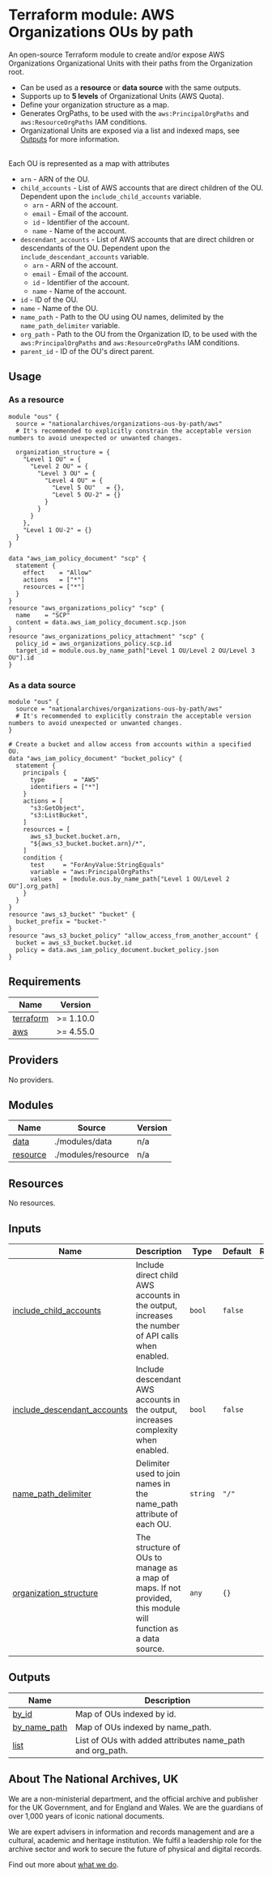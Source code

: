 # Terraform module: AWS Organizations OUs by path

An open-source Terraform module to create and/or expose AWS Organizations Organizational Units with their paths from the Organization root.

- Can be used as a **resource** or **data source** with the same outputs.
- Supports up to **5 levels** of Organizational Units (AWS Quota).
- Define your organization structure as a map.
- Generates OrgPaths, to be used with the `aws:PrincipalOrgPaths` and `aws:ResourceOrgPaths` IAM conditions.
- Organizational Units are exposed via a list and indexed maps, see <a name="Outputs"></a> [Outputs](#Outputs) for more information.

<br/>
Each OU is represented as a map with attributes

- `arn` - ARN of the OU.
- `child_accounts` - List of AWS accounts that are direct children of the OU. Dependent upon the `include_child_accounts` variable.
  - `arn` - ARN of the account.
  - `email` - Email of the account.
  - `id` - Identifier of the account.
  - `name` - Name of the account.
- `descendant_accounts` - List of AWS accounts that are direct children or descendants of the OU. Dependent upon the `include_descendant_accounts` variable.
  - `arn` - ARN of the account.
  - `email` - Email of the account.
  - `id` - Identifier of the account.
  - `name` - Name of the account.
- `id` - ID of the OU.
- `name` - Name of the OU.
- `name_path` - Path to the OU using OU names, delimited by the `name_path_delimiter` variable.
- `org_path` - Path to the OU from the Organization ID, to be used with the `aws:PrincipalOrgPaths` and `aws:ResourceOrgPaths` IAM conditions.
- `parent_id` - ID of the OU's direct parent.

## Usage

### As a resource

```hcl
module "ous" {
  source = "nationalarchives/organizations-ous-by-path/aws"
  # It's recommended to explicitly constrain the acceptable version numbers to avoid unexpected or unwanted changes.

  organization_structure = {
    "Level 1 OU" = {
      "Level 2 OU" = {
        "Level 3 OU" = {
          "Level 4 OU" = {
            "Level 5 OU"   = {},
            "Level 5 OU-2" = {}
          }
        }
      }
    },
    "Level 1 OU-2" = {}
  }
}

data "aws_iam_policy_document" "scp" {
  statement {
    effect    = "Allow"
    actions   = ["*"]
    resources = ["*"]
  }
}
resource "aws_organizations_policy" "scp" {
  name    = "SCP"
  content = data.aws_iam_policy_document.scp.json
}
resource "aws_organizations_policy_attachment" "scp" {
  policy_id = aws_organizations_policy.scp.id
  target_id = module.ous.by_name_path["Level 1 OU/Level 2 OU/Level 3 OU"].id
}
```

### As a data source

```hcl
module "ous" {
  source = "nationalarchives/organizations-ous-by-path/aws"
  # It's recommended to explicitly constrain the acceptable version numbers to avoid unexpected or unwanted changes.
}

# Create a bucket and allow access from accounts within a specified OU.
data "aws_iam_policy_document" "bucket_policy" {
  statement {
    principals {
      type        = "AWS"
      identifiers = ["*"]
    }
    actions = [
      "s3:GetObject",
      "s3:ListBucket",
    ]
    resources = [
      aws_s3_bucket.bucket.arn,
      "${aws_s3_bucket.bucket.arn}/*",
    ]
    condition {
      test     = "ForAnyValue:StringEquals"
      variable = "aws:PrincipalOrgPaths"
      values   = [module.ous.by_name_path["Level 1 OU/Level 2 OU"].org_path]
    }
  }
}
resource "aws_s3_bucket" "bucket" {
  bucket_prefix = "bucket-"
}
resource "aws_s3_bucket_policy" "allow_access_from_another_account" {
  bucket = aws_s3_bucket.bucket.id
  policy = data.aws_iam_policy_document.bucket_policy.json
}
```

<!-- BEGIN_TF_DOCS -->

## Requirements

| Name                                                                     | Version   |
| ------------------------------------------------------------------------ | --------- |
| <a name="requirement_terraform"></a> [terraform](#requirement_terraform) | >= 1.10.0 |
| <a name="requirement_aws"></a> [aws](#requirement_aws)                   | >= 4.55.0 |

## Providers

No providers.

## Modules

| Name                                                        | Source             | Version |
| ----------------------------------------------------------- | ------------------ | ------- |
| <a name="module_data"></a> [data](#module_data)             | ./modules/data     | n/a     |
| <a name="module_resource"></a> [resource](#module_resource) | ./modules/resource | n/a     |

## Resources

No resources.

## Inputs

| Name                                                                                                               | Description                                                                                                   | Type     | Default | Required |
| ------------------------------------------------------------------------------------------------------------------ | ------------------------------------------------------------------------------------------------------------- | -------- | ------- | :------: |
| <a name="input_include_child_accounts"></a> [include_child_accounts](#input_include_child_accounts)                | Include direct child AWS accounts in the output, increases the number of API calls when enabled.              | `bool`   | `false` |    no    |
| <a name="input_include_descendant_accounts"></a> [include_descendant_accounts](#input_include_descendant_accounts) | Include descendant AWS accounts in the output, increases complexity when enabled.                             | `bool`   | `false` |    no    |
| <a name="input_name_path_delimiter"></a> [name_path_delimiter](#input_name_path_delimiter)                         | Delimiter used to join names in the name_path attribute of each OU.                                           | `string` | `"/"`   |    no    |
| <a name="input_organization_structure"></a> [organization_structure](#input_organization_structure)                | The structure of OUs to manage as a map of maps. If not provided, this module will function as a data source. | `any`    | `{}`    |    no    |

## Outputs

| Name                                                                    | Description                                               |
| ----------------------------------------------------------------------- | --------------------------------------------------------- |
| <a name="output_by_id"></a> [by_id](#output_by_id)                      | Map of OUs indexed by id.                                 |
| <a name="output_by_name_path"></a> [by_name_path](#output_by_name_path) | Map of OUs indexed by name_path.                          |
| <a name="output_list"></a> [list](#output_list)                         | List of OUs with added attributes name_path and org_path. |

<!-- END_TF_DOCS -->

## About The National Archives, UK

We are a non-ministerial department, and the official archive and publisher for the UK Government, and for England and Wales. We are the guardians of over 1,000 years of iconic national documents.

We are expert advisers in information and records management and are a cultural, academic and heritage institution. We fulfil a leadership role for the archive sector and work to secure the future of physical and digital records.

Find out more about [what we do](https://www.nationalarchives.gov.uk/about/our-role/what-we-do/).
